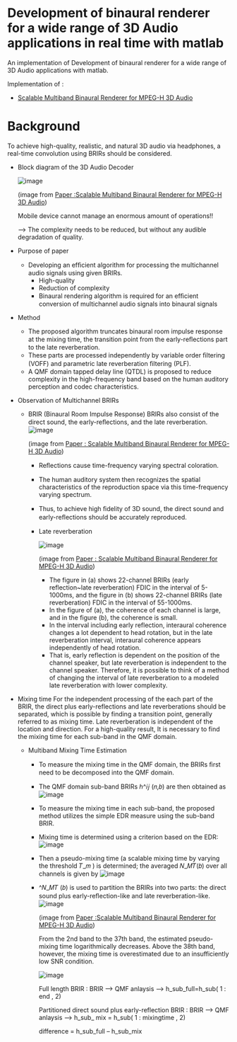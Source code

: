 # Development of binaural renderer for a wide range of 3D Audio applications in real time with matlab

An implementation of Development of binaural renderer for a wide range of 3D Audio applications with matlab.

Implementation of :

* [Scalable Multiband Binaural Renderer for MPEG-H 3D Audio][research]

[research]: https://ieeexplore.ieee.org/document/7093133

# Background

To achieve high-quality, realistic, and natural 3D audio via headphones, a real-time convolution using BRIRs should be considered.

* Block diagram of the 3D Audio Decoder

  ![image](https://user-images.githubusercontent.com/86009768/135259018-27aad8b9-092a-4461-8338-85e6baaf198a.png)
 
  (image from [Paper :Scalable Multiband Binaural Renderer for MPEG-H 3D Audio][research])
  
  Mobile device cannot manage an enormous amount of operations!!
    
    --> The complexity needs to be reduced, but without any audible degradation of quality.

* Purpose of paper
  * Developing an efﬁcient algorithm for processing the multichannel audio signals using given BRIRs.
    * High-quality
    - Reduction of complexity 
    - Binaural rendering algorithm is required for an efﬁcient conversion of multichannel audio signals into binaural signals 

* Method 
  * The proposed algorithm truncates binaural room impulse response at the mixing time, the transition point from the early-reﬂections part to the late reverberation. 
  * These parts are processed independently by variable order ﬁltering (VOFF) and parametric late reverberation ﬁltering (PLF).
  * A QMF domain tapped delay line (QTDL) is proposed to reduce complexity in the high-frequency band based on the human auditory perception and codec characteristics.

* Observation of Multichannel BRIRs
  * BRIR (Binaural Room Impulse Response)
    BRIRs also consist of the direct sound, the early-reﬂections, and the late reverberation.
    ![image](https://user-images.githubusercontent.com/86009768/135260984-87993148-5c42-4225-89b0-c5f50fc4761a.png)

    (image from [Paper : Scalable Multiband Binaural Renderer for MPEG-H 3D Audio][research])
    
    * Reﬂections cause time-frequency varying spectral coloration.
    * The human auditory system then recognizes the spatial characteristics of the reproduction space via this time-frequency varying spectrum. 
    * Thus, to achieve high  ﬁdelity of 3D sound, the direct sound and early-reﬂections should be accurately reproduced.
    * Late reverberation
        
        ![image](https://user-images.githubusercontent.com/86009768/135296512-36c12694-3bc9-4cdb-8b67-d3b92a3ed814.png) 
         
         (image from [Paper : Scalable Multiband Binaural Renderer for MPEG-H 3D Audio][research])
         
      * The figure in (a) shows 22-channel BRIRs (early reflection~late reverberation) FDIC in the interval of 5-1000ms, and the figure in (b) shows 22-channel BRIRs (late reverberation) FDIC in the interval of 55-1000ms.
      * In the figure of (a), the coherence of each channel is large, and in the figure (b), the coherence is small.
      *  In the interval including early reflection, interaural coherence changes a lot dependent to head rotation, but in the late reverberation interval, interaural coherence appears independently of head rotation.
      * That is, early reflection is dependent on the position of the channel speaker, but late reverberation is independent to the channel speaker. Therefore, it is possible to think of a method of changing the interval of late reverberation to a modeled late reverberation with lower complexity.

* Mixing time
  For the independent processing of the each part of the BRIR, the direct plus early-reflections and late reverberations should be separated, which is possible by finding a transition point, generally referred to as mixing time.
  Late reverberation is independent of the location and direction. 
  For a high-quality result, It is necessary to find the mixing time for each sub-band in the QMF domain.
  
  * Multiband Mixing Time Estimation
    * To measure the mixing time in the QMF domain, the BRIRs ﬁrst need to be decomposed into the QMF domain.
    * The QMF domain sub-band BRIRs ℎ^𝑖𝑗 (𝑛,𝑏) are then obtained as
      ![image](https://user-images.githubusercontent.com/86009768/135446523-4bd2cca0-c543-44a4-9b91-73228c7c5746.png)
      
    * To measure the mixing time in each sub-band, the proposed method utilizes the simple EDR measure using the sub-band BRIR. 
    * Mixing time is determined using a criterion based on the EDR:
      ![image](https://user-images.githubusercontent.com/86009768/135446689-3a588838-16a5-47cb-adc0-caf809e81c61.png)
    
    * Then a pseudo-mixing time (a scalable mixing time by varying the threshold 𝑇_𝑚 ) is determined; the averaged 𝑁_𝑀𝑇(𝑏) over all channels is given by
      ![image](https://user-images.githubusercontent.com/86009768/135447008-587d8beb-24b5-4239-949f-aa511aafa6f8.png)
    
    * ^𝑁_𝑀𝑇 (𝑏) is used to partition the BRIRs into two parts:  the direct sound plus early-reﬂection-like and late reverberation-like.
      ![image](https://user-images.githubusercontent.com/86009768/135447846-171c14a5-bfc2-4a83-a4eb-4217e760fe2b.png)
      
        (image from [Paper :Scalable Multiband Binaural Renderer for MPEG-H 3D Audio][research])
        
        From the 2nd band to the 37th band, the estimated pseudo-mixing time logarithmically decreases.
        Above the 38th band, however, the mixing time is overestimated due to an insufficiently low SNR condition.
      
      ![image](https://user-images.githubusercontent.com/86009768/135448154-b75132df-cd33-4715-b95b-627fab65e662.png)
        
        Full length BRIR : BRIR --> QMF anlaysis  --> h_sub_full=h_sub( 1 : end  , 2) 
        
        Partitioned direct sound plus early-reflection BRIR : BRIR --> QMF anlaysis --> h_sub_ mix = h_sub( 1 : mixingtime , 2)
        
        difference = h_sub_full – h_sub_mix




